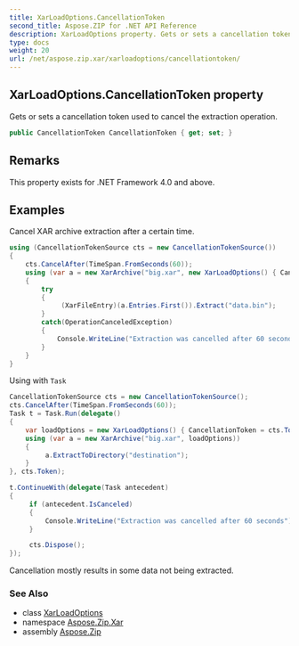 ```yaml
---
title: XarLoadOptions.CancellationToken
second_title: Aspose.ZIP for .NET API Reference
description: XarLoadOptions property. Gets or sets a cancellation token used to cancel the extraction operation
type: docs
weight: 20
url: /net/aspose.zip.xar/xarloadoptions/cancellationtoken/
---
```

## XarLoadOptions.CancellationToken property

Gets or sets a cancellation token used to cancel the extraction operation.

```csharp
public CancellationToken CancellationToken { get; set; }
```

## Remarks

This property exists for .NET Framework 4.0 and above.

## Examples

Cancel XAR archive extraction after a certain time.

```csharp
using (CancellationTokenSource cts = new CancellationTokenSource())
{
    cts.CancelAfter(TimeSpan.FromSeconds(60)); 
    using (var a = new XarArchive("big.xar", new XarLoadOptions() { CancellationToken = cts.Token }))
    {
        try
        {
             (XarFileEntry)(a.Entries.First()).Extract("data.bin");
        }
        catch(OperationCanceledException)
        {
            Console.WriteLine("Extraction was cancelled after 60 seconds");
        }
    }
}
```

Using with `Task`

```csharp
CancellationTokenSource cts = new CancellationTokenSource();
cts.CancelAfter(TimeSpan.FromSeconds(60));
Task t = Task.Run(delegate()
{
    var loadOptions = new XarLoadOptions() { CancellationToken = cts.Token };
    using (var a = new XarArchive("big.xar", loadOptions))
    {
         a.ExtractToDirectory("destination");
    }
}, cts.Token);

t.ContinueWith(delegate(Task antecedent)
{
     if (antecedent.IsCanceled)
     {
         Console.WriteLine("Extraction was cancelled after 60 seconds");
     }

     cts.Dispose();
});
```

Cancellation mostly results in some data not being extracted.

### See Also

* class [XarLoadOptions](../)
* namespace [Aspose.Zip.Xar](../../xarloadoptions/)
* assembly [Aspose.Zip](../../../)


